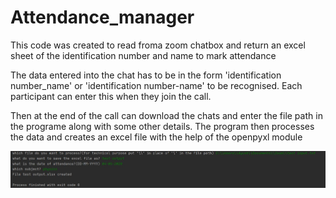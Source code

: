 # Attendance_manager
This code was created to read froma zoom chatbox and return an excel sheet of the identification number and name to mark attendance

The data entered into the chat has to be in the form 'identification number_name' or 'identification number-name' to be recognised. Each participant can enter this when they join the call.

Then at the end of the call can download the chats and enter the file path in the programe along with some other details. The program then processes the data and creates an excel file with the help of the openpyxl module




![](images/details%20required.JPG)
